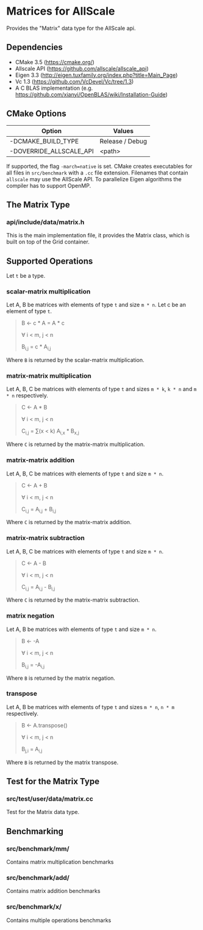 # Matrices for AllScale

Provides the "Matrix" data type for the AllScale api.

## Dependencies

* CMake 3.5 (<https://cmake.org/>)
* Allscale API (<https://github.com/allscale/allscale_api>)
* Eigen 3.3 (<http://eigen.tuxfamily.org/index.php?title=Main_Page>)
* Vc 1.3 (<https://github.com/VcDevel/Vc/tree/1.3>)
* A C BLAS implementation (e.g. <https://github.com/xianyi/OpenBLAS/wiki/Installation-Guide>)

## CMake Options

| Option                  | Values          |
| ----------------------- | --------------- |
| -DCMAKE_BUILD_TYPE      | Release / Debug |
| -DOVERRIDE_ALLSCALE_API | \<path\>        |

If supported, the flag `-march=native` is set.
CMake creates executables for all files in `src/benchmark` with a `.cc` file extension.
Filenames that contain `allscale` may use the AllScale API.
To parallelize Eigen algorithms the compiler has to support OpenMP.

## The Matrix Type

### api/include/data/matrix.h

This is the main implementation file, it provides the Matrix class,
which is built on top of the Grid container.

## Supported Operations

Let `t` be a type.

### scalar-matrix multiplication

Let A, B be matrices with elements of type `t` and size `m * n`.
Let c be an element of type `t`.

> B <- c * A = A * c
>
> ∀ i < m, j < n
>
> B<sub>i,j</sub> = c * A<sub>i,j</sub>

Where `B` is returned by the scalar-matrix multiplication.

### matrix-matrix multiplication

Let A, B, C be matrices with elements of type `t` and sizes `m * k`, `k * n` and `m * n` respectively.

> C <- A * B
>
> ∀ i < m, j < n
>
> C<sub>i,j</sub> = ∑(x < k)  A<sub>i,x</sub> * B<sub>x,j</sub>

Where `C` is returned by the matrix-matrix multiplication.

### matrix-matrix addition

Let A, B, C be matrices with elements of type `t` and size `m * n`.

> C <- A + B
>
> ∀ i < m, j < n
>
> C<sub>i,j</sub> = A<sub>i,j</sub> + B<sub>i,j</sub>

Where `C` is returned by the matrix-matrix addition.

### matrix-matrix subtraction

Let A, B, C be matrices with elements of type `t` and size `m * n`.

> C <- A - B
>
> ∀ i < m, j < n
>
> C<sub>i,j</sub> = A<sub>i,j</sub> - B<sub>i,j</sub>

Where `C` is returned by the matrix-matrix subtraction.

### matrix negation

Let A, B be matrices with elements of type `t` and size `m * n`.

> B <- -A
>
> ∀ i < m, j < n
>
> B<sub>i,j</sub> = -A<sub>i,j</sub>

Where `B` is returned by the matrix negation.

### transpose

Let A, B be matrices with elements of type `t` and sizes `m * n`, `n * m` respectively.

> B <- A.transpose()
>
> ∀ i < m, j < n
>
> B<sub>j,i</sub> = A<sub>i,j</sub>

Where `B` is returned by the matrix transpose.

## Test for the Matrix Type

### src/test/user/data/matrix.cc

Test for the Matrix data type.

## Benchmarking

### src/benchmark/mm/

Contains matrix multiplication benchmarks

### src/benchmark/add/

Contains matrix addition benchmarks

### src/benchmark/x/

Contains multiple operations benchmarks
